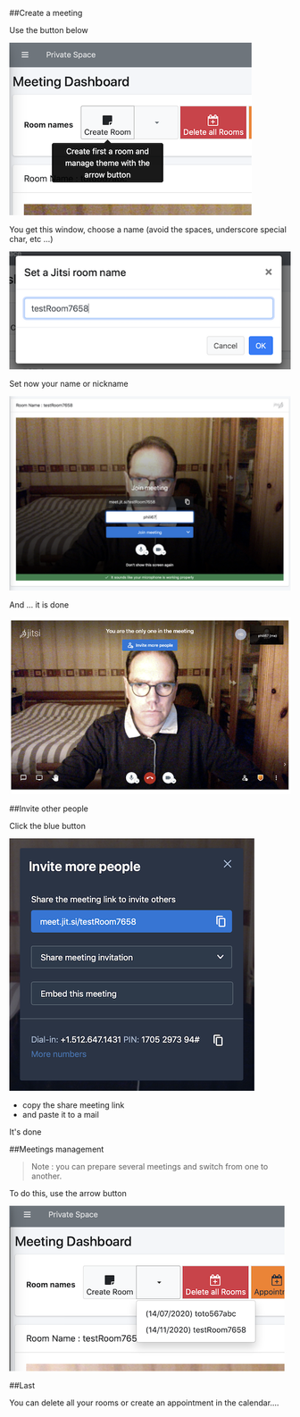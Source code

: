 ##Create a meeting

Use the button below

![Screenshot](../../img/visio/visio_create.png)

You get this window, choose a name (avoid the spaces, underscore special char, etc ...)

![Screenshot](../../img/visio/visio_create1.png)

Set now your name or nickname

![Screenshot](../../img/visio/visio_create2.png)

And ... it is done

![Screenshot](../../img/visio/visio_create3.png)

##Invite other people

Click the blue button

![Screenshot](../../img/visio/visio_invite.png)

- copy the share meeting link
- and paste it to a mail

It's done


##Meetings management

>Note : you can prepare several meetings and switch from one to another.

To do this, use the arrow button

![Screenshot](../../img/visio/visio_management.png)

##Last

You can delete all your rooms or create an appointment in the calendar....

